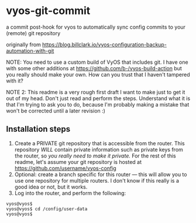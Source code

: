 # vyos-git-commit
a commit post-hook for vyos to automatically sync config commits to your (remote) git repository

originally from https://blog.billclark.io/vyos-configuration-backup-automation-with-git

NOTE: You need to use a custom build of VyOS that includes git. I have one with some other additions at https://github.com/b-/vyos-build-action but you really should make your own. How can you trust that I haven't tampered with it? 

NOTE 2: This readme is a very rough first draft I want to make just to get it out of my head. Don't just read and perform the steps. Understand what it is that I'm trying to ask you to do, because I'm probably making a mistake that won't be corrected until a later revision :)

## Installation steps

1. Create a PRIVATE git repository that is accessible from the router. This repository _WILL_ contain private information such as private keys from the router, so _you really need to make it private._ For the rest of this readme, let's assume your git repository is hosted at https://github.com/username/vyos-config
2. Optional: create a branch specific for this router — this will allow you to use one repository for multiple routers. I don't know if this really is a good idea or not, but it works.
3. Log into the router, and perform the following: 
```shellsession
vyos@vyos$ 
vyos@vyos$ cd /config/user-data
vyos@vyos$ 
```

